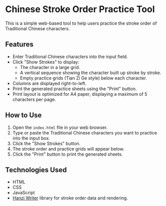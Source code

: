 # Chinese Stroke Order Practice Tool

This is a simple web-based tool to help users practice the stroke order of Traditional Chinese characters.

## Features

*   Enter Traditional Chinese characters into the input field.
*   Click "Show Strokes" to display:
    *   The character in a large grid.
    *   A vertical sequence showing the character built up stroke by stroke.
    *   Empty practice grids (Tian Zi Ge style) below each character.
*   Columns are displayed right-to-left.
*   Print the generated practice sheets using the "Print" button.
*   Print layout is optimized for A4 paper, displaying a maximum of 5 characters per page.

## How to Use

1.  Open the `index.html` file in your web browser.
2.  Type or paste the Traditional Chinese characters you want to practice into the input box.
3.  Click the "Show Strokes" button.
4.  The stroke order and practice grids will appear below.
5.  Click the "Print" button to print the generated sheets.

## Technologies Used

*   HTML
*   CSS
*   JavaScript
*   [Hanzi Writer](https://hanziwriter.org/) library for stroke order data and rendering.
